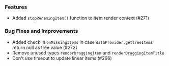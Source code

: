 ### Features
- Added `stopRenamingItem()` function to item render context (#271)

### Bug Fixes and Improvements
- Added check in `onMissingItems` in case `dataProvider.getTreeItems` return null as tree value (#272)
- Remove unused types `renderDraggingItem` and `renderDraggingItemTitle`
- Don't use timeout to update linear items (#266)